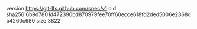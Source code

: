 version https://git-lfs.github.com/spec/v1
oid sha256:6b9d7801d472390bd870979fee70ff60ecce618fd2ded5006e2368db4260c680
size 3822
